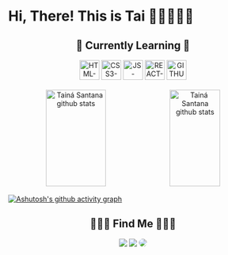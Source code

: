 <h1>Hi, There! This is Tai 🧝🏽‍♀️👋🏾 </h1> 

<div align="center">
  <h2>🌱 Currently Learning 🌱 </h2>
  <img height="40px" width="40px" src="https://cdn.jsdelivr.net/gh/devicons/devicon/icons/html5/html5-original.svg" alt="HTML-icone"/>  
  <img height="40px" width="40px" src="https://cdn.jsdelivr.net/gh/devicons/devicon/icons/css3/css3-original.svg" alt="CSS3-icone"/>
  <img height="40px" width="40px" src="https://cdn.jsdelivr.net/gh/devicons/devicon/icons/javascript/javascript-original.svg" alt="JS-icone"/>
  <img height="40px" width="40px" src="https://cdn.jsdelivr.net/gh/devicons/devicon@latest/icons/react/react-original.svg" alt="REACT-ícone"/>
  <img height="40px" width="40px" styles="color:#ffffff" src="https://cdn.jsdelivr.net/gh/devicons/devicon@latest/icons/github/github-original.svg" alt="GITHUB-ícone"/>
          
          
</div>

<div align="center">  
  <br>
  <img width="49%" height="195px" src="https://github-readme-stats-sigma-five.vercel.app/api?username=narakushi&show_icons=true&count_private=true&hide_border=false&title_color=DC143C&icon_color=DC143C&text_color=FFB6C1&bg_color=0d1116" alt="Tainá Santana github stats"/> 
  <img width="45%" height="195px" src="https://github-readme-stats-sigma-five.vercel.app/api/top-langs/?username=narakushi&layout=compact&hide_border=false&title_color=DC143C&text_color=FFB6C1&bg_color=0d1117" alt="Tainá Santana github stats"/>
</div>

[![Ashutosh's github activity graph](https://github-readme-activity-graph.vercel.app/graph?username=narakushi&bg_color=0d1117&color=DC143C&line=b13583&point=ff9494&area=true&hide_border=true)](https://github.com/ashutosh00710/github-readme-activity-graph)


<div align="center"> 
   <h2>🧝🏾‍♀️ Find Me 🧝🏾‍♀️</h2>
  <a href="https://instagram.com/nanacode_?igshid=ZDdkNTZiNTM=" target="_blank"><img src="https://img.shields.io/badge/-Instagram-%23E4405F?style=for-the-badge&logo=instagram&logoColor=white"></a>
  <a href="https://myaccount.google.com/?utm_source=OGB&tab=mk&authuser=0&utm_medium=app" target="_blank"><img src="https://img.shields.io/badge/-Gmail-%23333?style=for-the-badge&logo=gmail&logoColor=white"></a>
  <a href="https://www.linkedin.com/in/tain%C3%A1-santana-11583a238/" target="_blank"><img src="https://img.shields.io/badge/-LinkedIn-%230077B5?style=for-the-badge&logo=linkedin&logoColor=white" style="border-radius: 30px"></a> 
</div>
 

